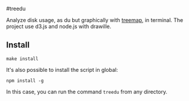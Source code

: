 #treedu

Analyze disk usage, as du but graphically with [treemap](http://bl.ocks.org/mbostock/4063582), in terminal. The project use d3.js and node.js with drawille.

## Install

    make install

It's also possible to install the script in global:

    npm install -g 

In this case, you can run the command `treedu`  from any directory.
